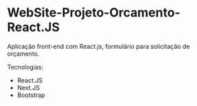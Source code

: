 # WebSite-Projeto-Orcamento-React.JS
Aplicação front-end com React.js, formulário para solicitação de orçamento.

Tecnologias:
 - React.JS
 - Next.JS
 - Bootstrap
